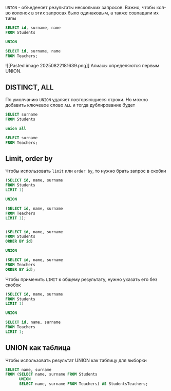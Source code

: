 `UNION` - объеденяет результаты нескольких запросов. Важно, чтобы кол-во колонок в этих запросах было одинаковым, а также совпадали их типы
```sql
SELECT id, surname, name
FROM Students

UNION

SELECT id, surname, name
FROM Teachers;
```
![[Pasted image 20250822181639.png]]
Алиасы определяются первым UNION. 
## DISTINCT, ALL
По умолчанию `UNION` удаляет повторяющиеся строки. Но можно добавить ключевое слово `ALL` и тогда дублирование будет
```sql
SELECT surname
FROM Students

union all

SELECT surname
FROM Teachers;
```
## Limit, order by
Чтобы использовать `limit` или `order by`, то нужно брать запрос в скобки
```sql
(SELECT id, name, surname
FROM Students
LIMIT 1)

UNION

(SELECT id, name, surname
FROM Teachers
LIMIT 1);


(SELECT id, name, surname
FROM Students
ORDER BY id)

UNION

(SELECT id, name, surname
FROM Teachers
ORDER BY id);
```
Чтобы применить `LIMIT` к общему результату, нужно указать его без скобок
```sql
(SELECT id, name, surname
FROM Students
LIMIT 1)

UNION

SELECT id, name, surname
FROM Teachers
LIMIT 1;
```
## UNION как таблица
Чтобы использовать результат UNION как таблицу для выборки
```sql
SELECT name, surname
FROM (SELECT name, surname FROM Students
      UNION
      SELECT name, surname FROM Teachers) AS StudentsTeachers;
```